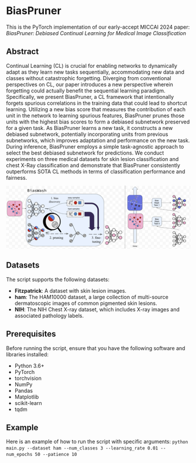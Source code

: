 # BiasPruner
This is the PyTorch implementation of our early-accept MICCAI 2024 paper: *BiasPruner: Debiased Continual Learning for Medical Image Classification*

## Abstract 
Continual Learning (CL) is crucial for enabling networks to dynamically adapt as they learn new tasks sequentially, accommodating new data and classes without catastrophic forgetting. Diverging from conventional perspectives on CL, our paper introduces a new perspective wherein forgetting could actually benefit the sequential learning paradigm. Specifically, we present BiasPruner, a CL framework that intentionally forgets spurious correlations in the training data that could lead to shortcut learning. Utilizing a new bias score that measures the contribution of each unit in the network to learning spurious features, BiasPruner prunes those units with the highest bias scores to form a debiased subnetwork preserved for a given task. As BiasPruner learns a new task, it constructs a new debiased subnetwork, potentially incorporating units from previous subnetworks, which improves adaptation and performance on the new task. During inference, BiasPruner employs a simple task-agnostic approach to select the best debiased subnetwork for predictions. We conduct experiments on three medical datasets for skin lesion classification and chest X-Ray classification and demonstrate that BiasPruner consistently outperforms SOTA CL methods in terms of classification performance and fairness. 

<p align="center">
  <img src="overview.png" alt="alt text">
</p>

## Datasets

The script supports the following datasets:

- **Fitzpatrick**: A dataset with skin lesion images.
- **ham**: The HAM10000 dataset, a large collection of multi-source dermatoscopic images of common pigmented skin lesions.
- **NIH**: The NIH Chest X-ray dataset, which includes X-ray images and associated pathology labels.

## Prerequisites

Before running the script, ensure that you have the following software and libraries installed:

- Python 3.6+
- PyTorch
- torchvision
- NumPy
- Pandas
- Matplotlib
- scikit-learn
- tqdm

## Example
Here is an example of how to run the script with specific arguments:
`python main.py --dataset ham --num_classes 3 --learning_rate 0.01 --num_epochs 50 --patience 10`
